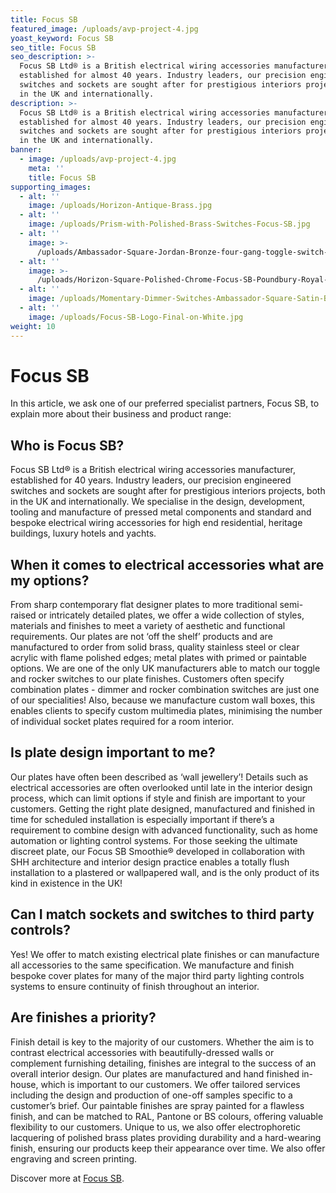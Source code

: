 ```yaml
---
title: Focus SB
featured_image: /uploads/avp-project-4.jpg
yoast_keyword: Focus SB
seo_title: Focus SB
seo_description: >-
  Focus SB Ltd® is a British electrical wiring accessories manufacturer,
  established for almost 40 years. Industry leaders, our precision engineered
  switches and sockets are sought after for prestigious interiors projects, both
  in the UK and internationally.
description: >-
  Focus SB Ltd® is a British electrical wiring accessories manufacturer,
  established for almost 40 years. Industry leaders, our precision engineered
  switches and sockets are sought after for prestigious interiors projects, both
  in the UK and internationally.
banner:
  - image: /uploads/avp-project-4.jpg
    meta: ''
    title: Focus SB
supporting_images:
  - alt: ''
    image: /uploads/Horizon-Antique-Brass.jpg
  - alt: ''
    image: /uploads/Prism-with-Polished-Brass-Switches-Focus-SB.jpg
  - alt: ''
    image: >-
      /uploads/Ambassador-Square-Jordan-Bronze-four-gang-toggle-switch-Focus-SB.jpg
  - alt: ''
    image: >-
      /uploads/Horizon-Square-Polished-Chrome-Focus-SB-Poundbury-Royal-Pavilion.jpg
  - alt: ''
    image: /uploads/Momentary-Dimmer-Switches-Ambassador-Square-Satin-Brass.jpg
  - alt: ''
    image: /uploads/Focus-SB-Logo-Final-on-White.jpg
weight: 10
---
```


# Focus SB

In this article, we ask one of our preferred specialist partners, Focus SB, to explain more about their business and product range:

## Who is Focus SB?

Focus SB Ltd® is a British electrical wiring accessories manufacturer, established for 40 years. Industry leaders, our precision engineered switches and sockets are sought after for prestigious interiors projects, both in the UK and internationally. We specialise in the design, development, tooling and manufacture of pressed metal components and standard and bespoke electrical wiring accessories for high end residential, heritage buildings, luxury hotels and yachts. 

## When it comes to electrical accessories what are my options?

From sharp contemporary flat designer plates to more traditional semi-raised or intricately detailed plates, we offer a wide collection of styles, materials and finishes to meet a variety of aesthetic and functional requirements. Our plates are not ‘off the shelf’ products and are manufactured to order from solid brass, quality stainless steel or clear acrylic with flame polished edges; metal plates with primed or paintable options. We are one of the only UK manufacturers able to match our toggle and rocker switches to our plate finishes. Customers often specify combination plates - dimmer and rocker combination switches are just one of our specialities! Also, because we manufacture custom wall boxes, this enables clients to specify custom multimedia plates, minimising the number of individual socket plates required for a room interior.

## Is plate design important to me?

Our plates have often been described as ‘wall jewellery’! Details such as electrical accessories are often overlooked until late in the interior design process, which can limit options if style and finish are important to your customers. Getting the right plate designed, manufactured and finished in time for scheduled installation is especially important if there’s a requirement to combine design with advanced functionality, such as home automation or lighting control systems. For those seeking the ultimate discreet plate, our Focus SB Smoothie® developed in collaboration with SHH architecture and interior design practice enables a totally flush installation to a plastered or wallpapered wall, and is the only product of its kind in existence in the UK!

## Can I match sockets and switches to third party controls?

Yes! We offer to match existing electrical plate finishes or can manufacture all accessories to the same specification. We manufacture and finish bespoke cover plates for many of the major third party lighting controls systems to ensure continuity of finish throughout an interior.

## Are finishes a priority?

Finish detail is key to the majority of our customers. Whether the aim is to contrast electrical accessories with beautifully-dressed walls or complement furnishing detailing, finishes are integral to the success of an overall interior design. Our plates are manufactured and hand finished in-house, which is important to our customers. We offer tailored services including the design and production of one-off samples specific to a customer’s brief. Our paintable finishes are spray painted for a flawless finish, and can be matched to RAL, Pantone or BS colours, offering valuable flexibility to our customers. Unique to us, we also offer electrophoretic lacquering of polished brass plates providing durability and a hard-wearing finish, ensuring our products keep their appearance over time. We also offer engraving and screen printing.

Discover more at <a href="https://www.focus-sb.co.uk/" target="_blank">Focus SB</a>.
